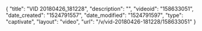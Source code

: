 {
    "title": "VID 20180426_181228",
    "description": "",
    "videoid": "158633051",
    "date_created": "1524791557",
    "date_modified": "1524791597",
    "type": "captivate",
    "layout": "video",
    "url": "\/v\/vid-20180426-181228\/158633051"
}
